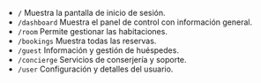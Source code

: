 - `/` Muestra la pantalla de inicio de sesión.
- `/dashboard` Muestra el panel de control con información general.
- `/room` Permite gestionar las habitaciones.
- `/bookings` Muestra todas las reservas.
- `/guest` Información y gestión de huéspedes.
- `/concierge` Servicios de conserjería y soporte.
- `/user` Configuración y detalles del usuario.